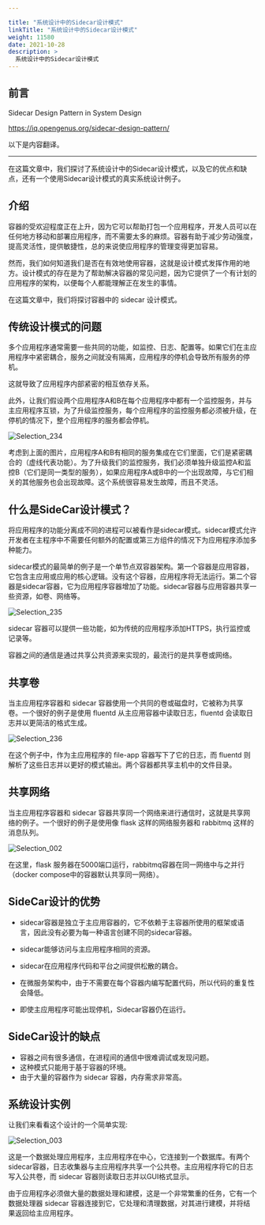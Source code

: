 ```yaml
---

title: "系统设计中的Sidecar设计模式"
linkTitle: "系统设计中的Sidecar设计模式"
weight: 11580
date: 2021-10-28
description: >
  系统设计中的Sidecar设计模式
---
```


## 前言

Sidecar Design Pattern in System Design

https://iq.opengenus.org/sidecar-design-pattern/

以下是内容翻译。

--------

在这篇文章中，我们探讨了系统设计中的Sidecar设计模式，以及它的优点和缺点，还有一个使用Sidecar设计模式的真实系统设计例子。

## 介绍

容器的受欢迎程度正在上升，因为它可以帮助打包一个应用程序，开发人员可以在任何地方移动和部署应用程序，而不需要太多的麻烦。容器有助于减少劳动强度，提高灵活性，提供敏捷性，总的来说使应用程序的管理变得更加容易。

然而，我们如何知道我们是否在有效地使用容器，这就是设计模式发挥作用的地方。设计模式的存在是为了帮助解决容器的常见问题，因为它提供了一个有计划的应用程序的架构，以便每个人都能理解正在发生的事情。

在这篇文章中，我们将探讨容器中的 sidecar 设计模式。

## 传统设计模式的问题

多个应用程序通常需要一些共同的功能，如监控、日志、配置等。如果它们在主应用程序中紧密耦合，服务之间就没有隔离，应用程序的停机会导致所有服务的停机。

这就导致了应用程序内部紧密的相互依存关系。

此外，让我们假设两个应用程序A和B在每个应用程序中都有一个监控服务，并与主应用程序互锁，为了升级监控服务，每个应用程序的监控服务都必须被升级，在停机的情况下，整个应用程序的服务都会停机。

![Selection_234](images/sidecar-design-pattern/Selection_234.png)

考虑到上面的图片，应用程序A和B有相同的服务集成在它们里面，它们是紧密耦合的（虚线代表功能）。为了升级我们的监控服务，我们必须单独升级监控A和监控B（它们是同一类型的服务），如果应用程序A或B中的一个出现故障，与它们相关的其他服务也会出现故障。这个系统很容易发生故障，而且不灵活。

## 什么是SideCar设计模式？

将应用程序的功能分离成不同的进程可以被看作是sidecar模式。sidecar模式允许开发者在主程序中不需要任何额外的配置或第三方组件的情况下为应用程序添加多种能力。

sidecar模式的最简单的例子是一个单节点双容器架构。第一个容器是应用容器，它包含主应用或应用的核心逻辑。没有这个容器，应用程序将无法运行。第二个容器是sidecar容器，它为应用程序容器增加了功能。sidecar容器与应用容器共享一些资源，如卷、网络等。

![Selection_235](images/sidecar-design-pattern/Selection_235.png)

sidecar 容器可以提供一些功能，如为传统的应用程序添加HTTPS，执行监控或记录等。

容器之间的通信是通过共享公共资源来实现的，最流行的是共享卷或网络。

## 共享卷

当主应用程序容器和 sidecar 容器使用一个共同的卷或磁盘时，它被称为共享卷。一个很好的例子是使用 fluentd 从主应用容器中读取日志，fluentd 会读取日志并以更简洁的格式生成。

![Selection_236](images/sidecar-design-pattern/Selection_236.png)

在这个例子中，作为主应用程序的 file-app 容器写下了它的日志，而 fluentd 则解析了这些日志并以更好的模式输出。两个容器都共享主机中的文件目录。

## 共享网络

当主应用程序容器和 sidecar 容器共享同一个网络来进行通信时，这就是共享网络的例子。一个很好的例子是使用像 flask 这样的网络服务器和 rabbitmq 这样的消息队列。

![Selection_002](images/sidecar-design-pattern/Selection_002.png)

在这里，flask 服务器在5000端口运行，rabbitmq容器在同一网络中与之并行（docker compose中的容器默认共享同一网络）。

## SideCar设计的优势

- sidecar容器是独立于主应用容器的，它不依赖于主容器所使用的框架或语言，因此没有必要为每一种语言创建不同的sidecar容器。

- sidecar能够访问与主应用程序相同的资源。

- sidecar在应用程序代码和平台之间提供松散的耦合。

- 在微服务架构中，由于不需要在每个容器内编写配置代码，所以代码的重复性会降低。

- 即使主应用程序可能出现停机，Sidecar容器仍在运行。

## SideCar设计的缺点

- 容器之间有很多通信，在进程间的通信中很难调试或发现问题。
- 这种模式只能用于基于容器的环境。
- 由于大量的容器作为 sidecar 容器，内存需求非常高。

## 系统设计实例

让我们来看看这个设计的一个简单实现:

![Selection_003](images/sidecar-design-pattern/Selection_003.png)

这是一个数据处理应用程序，主应用程序在中心，它连接到一个数据库。有两个sidecar容器，日志收集器与主应用程序共享一个公共卷。主应用程序将它的日志写入公共卷，而 sidecar 容器则读取日志并以GUI格式显示。

由于应用程序必须做大量的数据处理和建模，这是一个非常繁重的任务，它有一个数据处理器 sidecar 容器连接到它，它处理和清理数据，对其进行建模，并将结果返回给主应用程序。

